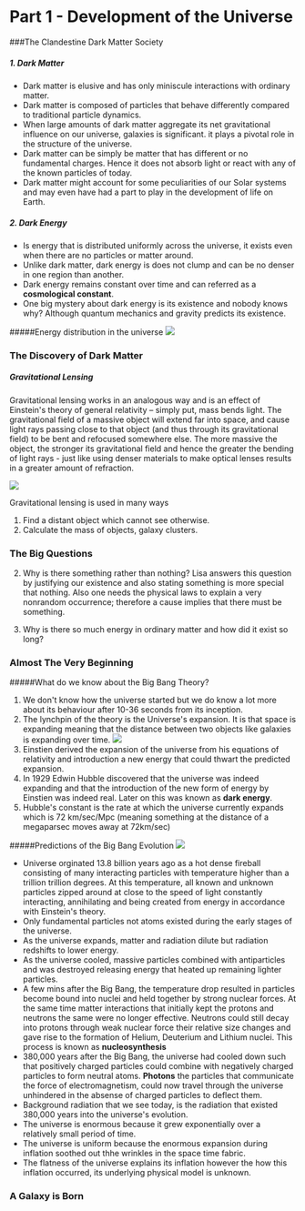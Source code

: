 # Part 1 - Development of the Universe

###The Clandestine Dark Matter Society

##### 1. Dark Matter
 - Dark matter is elusive and has only miniscule interactions with ordinary matter.
 - Dark matter is composed of particles that behave differently compared to traditional particle dynamics.
 - When large amounts of dark matter aggregate its net gravitational influence on our universe, galaxies is significant. it plays
  a pivotal role in the structure of the universe.
 - Dark matter can be simply be matter that has different or no fundamental charges. Hence it does not absorb light or react with any of the known particles of today.
 - Dark matter might account for some peculiarities of our Solar systems and may even have had a part to play in the development of life on Earth.


##### 2. Dark Energy
- Is energy that is distributed uniformly across the universe, it exists even when there are no particles or matter around.
- Unlike dark matter, dark energy is does not clump and can be no denser in one region than another.
- Dark energy remains constant over time and can referred as a <b>cosmological constant</b>.
- One big mystery about dark energy is its existence and nobody knows why?  Although quantum mechanics and gravity predicts its existence.


#####Energy distribution in the universe
![](http://hubblesite.org/hubble_discoveries/dark_energy/graphics/darkenergy_what_is_piechart.jpg)

### The Discovery of Dark Matter

##### Gravitational Lensing
Gravitational lensing works in an analogous way and is an effect of Einstein's theory of general relativity – simply put, mass bends light. The gravitational field of a massive object will extend far into space, and cause light rays passing close to that object (and thus through its gravitational field) to be bent and refocused somewhere else. The more massive the object, the stronger its gravitational field and hence the greater the bending of light rays - just like using denser materials to make optical lenses results in a greater amount of refraction.

![](http://astron.berkeley.edu/~jcohn/deflect_lens.gif)

Gravitational lensing is used in many ways

 1. Find a distant object which cannot see otherwise.
 2. Calculate the mass of objects, galaxy clusters.
 
### The Big Questions

 2. Why is there something rather than nothing? 
   Lisa answers this question by justifying our existence and also stating something is more special that nothing. Also one needs the physical laws to explain a very nonrandom occurrence; therefore a cause implies that there must be something.

3. Why is there so much energy in ordinary matter and how did it exist so long?

### Almost The Very Beginning

#####What do we know about the Big Bang Theory?

1. We don't know how the universe started but we do know a lot more about its behaviour after 10-36 seconds from its inception.
2. The lynchpin of the theory is the Universe's expansion. It is that space is expanding meaning that the distance between two objects like galaxies is expanding over time.
![](http://astronomer.wpengine.netdna-cdn.com/wp-content/uploads/2012/11/Balloon-Analogy.jpeg)
3. Einstien derived the expansion of the universe from his equations of relativity and introduction a new energy that could thwart the predicted expansion.
4. In 1929 Edwin Hubble discovered that the universe was indeed expanding and that the introduction of the new form of energy by Einstien was indeed real. Later on this was known as <b>dark energy</b>.
5. Hubble's constant is the rate at which the universe currently expands which is 72 km/sec/Mpc (meaning something at the distance of a megaparsec moves away at 72km/sec)

#####Predictions of the Big Bang Evolution
![](https://upload.wikimedia.org/wikipedia/commons/d/db/History_of_the_Universe.svg)
 - Universe orginated 13.8 billion years ago as a hot dense fireball consisting of many interacting particles with temperature higher than a trillion trillion degrees. At this temperature, all known and unknown particles zipped around at close to the speed of light constantly interacting, annihilating and being created from energy in accordance with Einstein's theory.
 - Only fundamental particles not atoms existed during the early stages of the universe.
 - As the universe expands, matter and radiation dilute but radiation redshifts to lower energy.
 - As the universe cooled, massive particles combined with antiparticles and was destroyed releasing energy that heated up remaining lighter particles.
 - A few mins after the Big Bang, the temperature drop resulted in particles become bound into nuclei and held together by strong nuclear forces. At the same time matter interactions that initially kept the protons and neutrons the same were no longer effective. Neutrons could still decay into protons through weak nuclear force their relative size changes and gave rise to the formation of Helium, Deuterium and Lithium nuclei. This process is known as <b>nucleosynthesis</b>
 - 380,000 years after the Big Bang, the universe had cooled down such that positively charged particles could combine with negatively charged particles to form neutral atoms. <b>Photons</b> the particles that communicate the force of electromagnetism, could now travel through the universe unhindered in the absense of charged particles to deflect them.
 - Background radiation that we see today, is the radiation that existed 380,000 years into the universe's evolution.
 - The universe is enormous because it grew exponentially over a relatively small period of time.
 - The universe is uniform because the enormous expansion during inflation soothed out thhe wrinkles in the space time fabric.
 - The flatness of the universe explains its inflation however the how this inflation occurred, its underlying physical model is unknown.

### A Galaxy is Born
